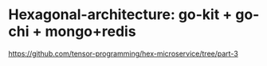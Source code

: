 # Hexagonal-architecture: go-kit + go-chi + mongo+redis

https://github.com/tensor-programming/hex-microservice/tree/part-3

